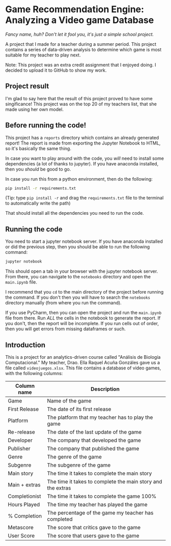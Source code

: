 # Game Recommendation Engine: Analyzing a Video game Database

_Fancy name, huh?_
_Don't let it fool you, it's just a simple school project._

A project that I made for a teacher during a summer period. 
This project contains a series of data-driven analysis to determine which game is most suitable for my teacher to play next.

Note: This project was an extra credit assignment that I enjoyed doing. 
I decided to upload it to GitHub to show my work.

## Project result
I'm glad to say here that the result of this project proved to have some singificance!
This project was on the top 20 of my teachers list, that she made using her own model.

## Before running the code!

This project has a `reports` directory which contains an already generated report!
The report is made from exporting the Jupyter Notebook to HTML, so it's basically the same thing.

In case you want to play around with the code, you *will* need to install some dependencies
(a lot of thanks to jupyter).
If you have anaconda installed, then you _should_ be good to go.

In case you run this from a python environment, then do the following:

```bash
pip install -r requirements.txt
```
(Tip: type `pip install -r` and drag the `requirements.txt` file to the terminal to automatically write the path)

That should install all the dependencies you need to run the code.

## Running the code

You need to start a jupyter notebook server.
If you have anaconda installed or did the previous step, then you should be able to run the following command:

```bash
jupyter notebook
```

This should open a tab in your browser with the jupyter notebook server.
From there, you can navigate to the `notebooks` directory and open the `main.ipynb` file.

I recommend that you `cd` to the main directory of the project before running the command.
If you don't then you will have to search the `notebooks` directory manually (from where you run the command).

If you use PyCharm, then you can open the project and run the `main.ipynb` file from there.
Run *ALL* the cells in the notebook to generate the report.
If you don't, then the report will be incomplete.
If you run cells out of order, then you will get errors from missing dataframes or such.

## Introduction

This is a project for an analytics-driven course called "Análisis de Biología Computacional."
My teacher, Drao. Ella Raquel Acuña Gonzáles gave us a file called `videojuegos.xlsx`.
This file contains a database of video games, with the following columns:

| Column name   | Description                                                 |
|---------------|-------------------------------------------------------------|
| Game          | Name of the game                                            |
| First Release | The date of its first release                               |
| Platform      | The platform that my teacher has to play the game           |
| Re-release    | The date of the last update of the game                     |
| Developer     | The company that developed the game                         |
| Publisher     | The company that published the game                         |
| Genre         | The genre of the game                                       |
| Subgenre      | The subgenre of the game                                    |
| Main story    | The time it takes to complete the main story                |
| Main + extras | The time it takes to complete the main story and the extras |
| Completionist | The time it takes to complete the game 100%                 |
| Hours Played  | The time my teacher has played the game                     |
| % Completion  | The percentage of the game my teacher has completed         |
| Metascore     | The score that critics gave to the game                     |
| User Score    | The score that users gave to the game                       |
